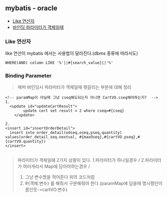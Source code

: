 ## mybatis - oracle
- [Like 연산자](#like-연산자)
- [바인딩 파라미터가 객체일때](#binding-parameter)

### Like 연산자

like 연산이 mybatis 에서는 사용법이 달라진다.(dbms 종류에 따라서도)

```html
WHERE(AND) column LIKE '%'||#{search_value}||'%'
```

### Binding Parameter

> 매퍼 바인딩시 파라미터가 객체일때 헷갈리는 부분에 대해 정리

```
<!-- paramMap이 아닐때 그냥 cseq해도되는지 아니면 CartVO.cseq해야하는지?  -->
1.
  <update id="updateCartResult">  
		update cart set result = 2 where cseq=#{cseq}
	</update>

2.
<insert id="insertOrderDetail">
  insert into order_detail(odseq,oseq,pseq,quantity) values(order_detail_seq.nextval, #{maxOseq},#{cartVO.pseq},#{cartVO.quantity})
</insert>


```
> 파라미터가 객체일떄 2가지 상황이 있다. 1.파라미터가 하나일경우 / 2.파라미터가 여러개라서 Map에 담아야하는경우 /
> 1.  그냥 변수명을 적어준다 위의 코드처럼
> 2. #{객체.변수} 를 해줘서 구분해줘야 한다.(paramMap에 담을때 명시했던이름인듯->cartVO.변수)
